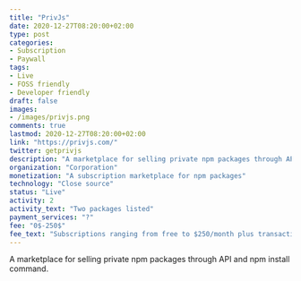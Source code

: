 ```yaml
---
title: "PrivJs"
date: 2020-12-27T08:20:00+02:00
type: post
categories:
- Subscription
- Paywall
tags:
- Live
- FOSS friendly
- Developer friendly
draft: false
images:
- /images/privjs.png
comments: true
lastmod: 2020-12-27T08:20:00+02:00
link: "https://privjs.com/"
twitter: getprivjs
description: "A marketplace for selling private npm packages through API and npm install command."
organization: "Corporation"
monetization: "A subscription marketplace for npm packages"
technology: "Close source"
status: "Live"
activity: 2
activity_text: "Two packages listed"
payment_services: "?"
fee: "0$-250$"
fee_text: "Subscriptions ranging from free to $250/month plus transaction fees"
---
```

 A marketplace for selling private npm packages through API and npm install command. <!--more-->

